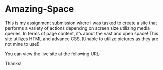 # Amazing-Space
This is my assignment submission where I was tasked to create a site that performs a variety of actions depending on screen size utilizing media queries. In terms of page content, it's about the vast and open space! This site utilizes HTML and advance CSS. (Unable to utilize pictures as they are not mine to use!)

You can view the live site at the following URL:

Thanks!
